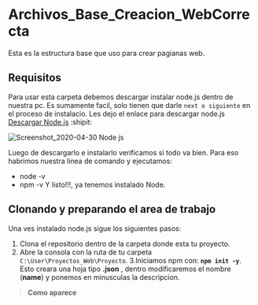 # Archivos_Base_Creacion_WebCorrecta
Esta es la estructura base que uso para crear pagianas web.
## Requisitos
Para usar esta carpeta debemos descargar instalar node.js dentro de nuestra pc.
Es sumamente facil, solo tienen que darle `next o siguiente` en el proceso de instalacio.
Les dejo el enlace para descargar node.js [Descargar Node.js](https://nodejs.org/es/) :shipit:

![Screenshot_2020-04-30 Node js](https://user-images.githubusercontent.com/58580048/80766918-2d0e4600-8b0c-11ea-9fe0-bcbc4105c0f8.png)

Luego de descargarlo e instalarlo verificamos si todo va bien. Para eso habrimos nuestra linea de comando y ejecutamos:
* node -v
* npm -v
Y listo!!!, ya tenemos instalado Node.
## Clonando y preparando el area de trabajo
Una ves instalado node.js sigue los siguientes pasos:
1. Clona el repositorio dentro de la carpeta donde esta tu proyecto.
2. Abre la consola con la ruta de tu carpeta `C:\User\Proyectos_Web\Proyecto`.
3.Iniciamos npm con: **`npm init -y`**. Esto creara una hoja tipo **.json** , dentro modificaremos el nombre (**name**) y ponemos en minusculas la descripcion.
> **Como aparece**

